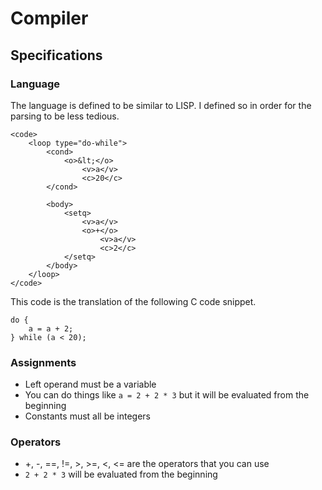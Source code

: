 # Compiler

## Specifications
### Language
The language is defined to be similar to LISP. I defined so in order for the
parsing to be less tedious.

    
    <code>
        <loop type="do-while">
            <cond>
                <o>&lt;</o>
                    <v>a</v>
                    <c>20</c>
            </cond>

            <body>
                <setq>
                    <v>a</v>
                    <o>+</o>
                        <v>a</v>
                        <c>2</c>
                </setq>
            </body>
        </loop>
    </code>

This code is the translation of the following C code snippet.

    do {
        a = a + 2;
    } while (a < 20);

### Assignments
* Left operand must be a variable
* You can do things like `a = 2 + 2 * 3` but it will be evaluated from the
beginning
* Constants must all be integers

### Operators
* +, -, ==, !=, >, >=, <, <= are the operators that you can use
* `2 + 2 * 3` will be evaluated from the beginning
